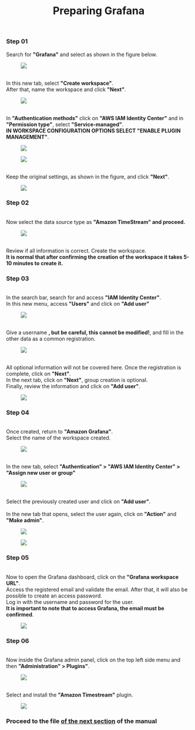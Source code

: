 <!DOCTYPE html>
<html lang="en-US">
<head>
<meta charset="UTF-8">
</head>
<body>
<header>
  <h1>Preparing Grafana</h1>
</header>
<main>
  <section>
    <article>
      <h3>Step 01</h3>
      <p>
       Search for <strong>"Grafana"</strong> and select as shown in the figure below.<br>
        <figure>
          <img src="https://github.com/Thiago5B/Projeto_IoT-SE/blob/main/img/graf_1.png">
        </figure>
        <br>In this new tab, select <strong>"Create workspace"</strong>.
        <br>After that, name the workspace and click <strong>"Next"</strong>.<br>
        <figure>
          <img src="https://github.com/Thiago5B/Projeto_IoT-SE/blob/main/img/graf_2.png">
        </figure>
        <br>In <strong>"Authentication methods"</strong> click on <strong>"AWS IAM Identity Center"</strong> and in <strong>"Permission type"</strong>, select <strong>"Service-managed"</strong>.
        <br><strong>IN WORKSPACE CONFIGURATION OPTIONS SELECT "ENABLE PLUGIN MANAGEMENT"</strong>.<br>
        <figure>
          <img src="https://github.com/Thiago5B/Projeto_IoT-SE/blob/main/img/graf_3.png">
        </figure>
        <figure>
          <img src="https://github.com/Thiago5B/Projeto_IoT-SE/blob/main/img/graf_4.png">
        </figure>
        <br>Keep the original settings, as shown in the figure, and click <strong>"Next"</strong>.
        <figure>
          <img src="https://github.com/Thiago5B/Projeto_IoT-SE/blob/main/img/graf_5.png">
        </figure>
      </p>
    </article>
    <article>
      <h3>Step 02</h3>
      <p>
       <br>Now select the data source type as <strong>"Amazon TimeStream" and proceed.</strong><br>
        <figure>
          <img src="https://github.com/Thiago5B/Projeto_IoT-SE/blob/main/img/graf_6.png">
        </figure> 
      </p>
       <br>Review if all information is correct. Create the workspace.<br>
      <strong>It is normal that after confirming the creation of the workspace it takes 5-10 minutes to create it.</strong>
      </p>
    </article>
    <article>
      <h3>Step 03</h3>
      <p>
       <br>In the search bar, search for and access <strong>"IAM Identity Center"</strong>.<br>
        In this new menu, access <strong>"Users"</strong> and click on <strong>"Add user"</strong><br>
        <figure>
          <img src="https://github.com/Thiago5B/Projeto_IoT-SE/blob/main/img/graf_9.png">
        </figure> 
        <br>Give a username <strong>, but be careful, this cannot be modified!</strong>, and fill in the other data as a common registration.
        <figure>
          <img src="https://github.com/Thiago5B/Projeto_IoT-SE/blob/main/img/graf_10.png">
        </figure> 
        <br> All optional information will not be covered here. Once the registration is complete, click on <strong>"Next"</strong>.
        <br> In the next tab, click on <strong>"Next"</strong>, group creation is optional.
        <br> Finally, review the information and click on <strong>"Add user"</strong>.
        <figure>
          <img src="https://github.com/Thiago5B/Projeto_IoT-SE/blob/main/img/graf_11.png">
        </figure>
      </p>
      <h3>Step 04</h3>
      <p>
       <br>Once created, return to <strong>"Amazon Grafana"</strong>.
        <br>Select the name of the workspace created.
        <figure>
          <img src="https://github.com/Thiago5B/Projeto_IoT-SE/blob/main/img/graf_7.png">
        </figure> 
        <br>In the new tab, select <strong>"Authentication" > "AWS IAM Identity Center" > "Assign new user or group"</strong>
        <figure>
          <img src="https://github.com/Thiago5B/Projeto_IoT-SE/blob/main/img/graf_8.png">
        </figure> 
        <br>Select the previously created user and click on <strong>"Add user"</strong>.
        <br>
       <br>In the new tab that opens, select the user again, click on <strong>"Action"</strong> and <strong>"Make admin"</strong>.<br>
      <figure>
          <img src="https://github.com/Thiago5B/Projeto_IoT-SE/blob/main/img/graf_14.png">
        </figure>
      <figure>
          <img src="https://github.com/Thiago5B/Projeto_IoT-SE/blob/main/img/graf_15.png">
        </figure>
      </p>
    </article>
    <h3>Step 05</h3>
    <p>
      <br>Now to open the Grafana dashboard, click on the <strong>"Grafana workspace URL"</strong>.
      <br>Access the registered email and validate the email. After that, it will also be possible to create an access password.<br>
      Log in with the username and password for the user.
      <br> <strong>It is important to note that to access Grafana, the email must be confirmed</strong>.
      <figure>
          <img src="https://github.com/Thiago5B/Projeto_IoT-SE/blob/main/img/graf_16.png">
        </figure>
    </p>
      <h3>Step 06</h3>
    <p>
      <br>Now inside the Grafana admin panel, click on the top left side menu and then <strong>"Administration" > Plugins"</strong>.
      <figure>
          <img src="https://github.com/Thiago5B/Projeto_IoT-SE/blob/main/img/graf_17.png">
        </figure>
      <br>Select and install the <strong>"Amazon Timestream"</strong> plugin.<br>
      <figure>
          <img src="https://github.com/Thiago5B/Projeto_IoT-SE/blob/main/img/graf_18.png">
        </figure>
    </p>
  </section>
  <h3>Proceed to the file <a href=""><strong> of the next section</a></strong> of the manual</h3>
</main>
</body>
</html>
